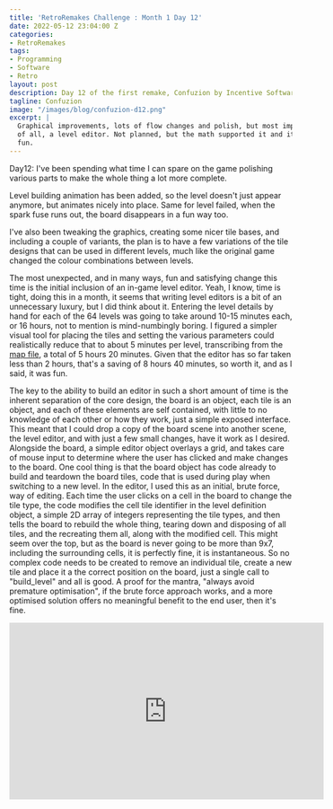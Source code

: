 ```yaml
---
title: 'RetroRemakes Challenge : Month 1 Day 12'
date: 2022-05-12 23:04:00 Z
categories:
- RetroRemakes
tags:
- Programming
- Software
- Retro
layout: post
description: Day 12 of the first remake, Confuzion by Incentive Software.
tagline: Confuzion
image: "/images/blog/confuzion-d12.png"
excerpt: |
  Graphical improvements, lots of flow changes and polish, but most important
  of all, a level editor. Not planned, but the math supported it and it was
  fun.
---
```


Day12: I've been spending what time I can spare on the game polishing various
parts to make the whole thing a lot more complete.

Level building animation has been added, so the level doesn't just appear 
anymore, but animates nicely into place. Same for level failed, when the spark
fuse runs out, the board disappears in a fun way too.

I've also been tweaking the graphics, creating some nicer tile bases, and 
including a couple of variants, the plan is to have a few variations of the 
tile designs that can be used in different levels, much like the original game
changed the colour combinations between levels.

The most unexpected, and in many ways, fun and satisfying change this time is
the initial inclusion of an in-game level editor. Yeah, I know, time is tight,
doing this in a month, it seems that writing level editors is a bit of an 
unnecessary luxury, but I did think about it. Entering the level details by
hand for each of the 64 levels was going to take around 10-15 minutes each, 
or 16 hours, not to mention is mind-numbingly boring. I figured a simpler
visual tool for placing the tiles and setting the various parameters could
realistically reduce that to about 5 minutes per level, transcribing from the
[map file](https://maps.speccy.cz/map.php?id=Confuzion), a total of 5 hours 20
minutes. Given that the editor has so far taken less than 2 hours, that's a 
saving of 8 hours 40 minutes, so worth it, and as I said, it was fun.

The key to the ability to build an editor in such a short amount of time is the
inherent separation of the core design, the board is an object, each tile is an
object, and each of these elements are self contained, with little to no 
knowledge of each other or how they work, just a simple exposed interface. This
meant that I could drop a copy of the board scene into another scene, the level
editor, and with just a few small changes, have it work as I desired. Alongside
the board, a simple editor object overlays a grid, and takes care of mouse input
to determine where the user has clicked and make changes to the board. One cool
thing is that the board object has code already to build and teardown the board
tiles, code that is used during play when switching to a new level. In the 
editor, I used this as an initial, brute force, way of editing. Each time the
user clicks on a cell in the board to change the tile type, the code modifies
the cell tile identifier in the level definition object, a simple 2D array of
integers representing the tile types, and then tells the board to rebuild the
whole thing, tearing down and disposing of all tiles, and the recreating them
all, along with the modified cell. This might seem over the top, but as the 
board is never going to be more than 9x7, including the surrounding cells, it
is perfectly fine, it is instantaneous. So no complex code needs to be created
to remove an individual tile, create a new tile and place it a the correct
position on the board, just a single call to "build_level" and all is good. A 
proof for the mantra, "always avoid premature optimisation", if the brute force
approach works, and a more optimised solution offers no meaningful benefit 
to the end user, then it's fine.

<iframe width="560" height="315" src="https://www.youtube.com/embed/D77XKO27BFM" title="YouTube video player" frameborder="0" allow="accelerometer; autoplay; clipboard-write; encrypted-media; gyroscope; picture-in-picture" allowfullscreen></iframe>
